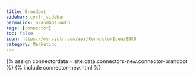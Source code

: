 ```yaml
---
title: Brandbot
sidebar: cyclr_sidebar
permalink: brandbot-auto
tags: [connector]
toc: false
icon: https://my.cyclr.com/api/ConnectorIcon/8005
category: Marketing
---
```

{% assign connectordata = site.data.connectors-new.connector-brandbot %}
{% include connector-new.html %}	